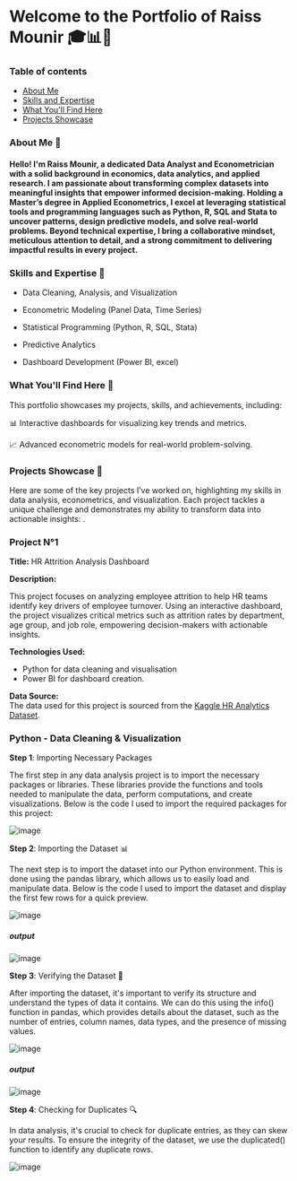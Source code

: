 
 
# Welcome to the Portfolio of Raiss Mounir 🎓📊🚀 

### Table of contents
- [About Me](#about-me)
- [Skills and Expertise](#skills-and-expertise)
- [What You'll Find Here](#what-youll-find-here)
- [Projects Showcase](#projects-showcase)







  
  



### About Me 💼

#### Hello! I'm Raiss Mounir, a dedicated Data Analyst and Econometrician with a solid background in economics, data analytics, and applied research. I am passionate about transforming complex datasets into meaningful insights that empower informed decision-making. Holding a Master’s degree in Applied Econometrics, I excel at leveraging statistical tools and programming languages such as Python, R, SQL and Stata to uncover patterns, design predictive models, and solve real-world problems. Beyond technical expertise, I bring a collaborative mindset, meticulous attention to detail, and a strong commitment to delivering impactful results in every project.

###  Skills and Expertise 🚀
- Data Cleaning, Analysis, and Visualization

- Econometric Modeling (Panel Data, Time Series)
 
- Statistical Programming (Python, R, SQL, Stata)

- Predictive Analytics 

- Dashboard Development (Power BI, excel)

###  What You'll Find Here 🌟
This portfolio showcases my projects, skills, and achievements, including:

📊 Interactive dashboards for visualizing key trends and metrics.

📈 Advanced econometric models for real-world problem-solving.


### Projects Showcase 🚀

Here are some of the key projects I’ve worked on, highlighting my skills in data analysis, econometrics, and visualization. Each project tackles a unique challenge and demonstrates my ability to transform data into actionable insights:
.














  
### Project N°1


**Title:**  HR Attrition Analysis Dashboard

**Description:**

This project focuses on analyzing employee attrition to help HR teams identify key drivers of employee turnover. Using an interactive dashboard, the project visualizes critical metrics such as attrition rates by department, age group, and job role, empowering decision-makers with actionable insights.

**Technologies Used:** 

- Python for data cleaning and visualisation
- Power BI for dashboard creation.

**Data Source:**  
The data used for this project is sourced from the [Kaggle HR Analytics Dataset](https://www.kaggle.com/datasets/pavansubhasht/ibm-hr-analytics-attrition-dataset).

### Python - Data Cleaning & Visualization 
**Step 1**: Importing Necessary Packages

The first step in any data analysis project is to import the necessary packages or libraries. These libraries provide the functions and tools needed to manipulate the data, perform computations, and create visualizations. Below is the code I used to import the required packages for this project:

![image](https://github.com/user-attachments/assets/2cb3f92b-eadf-43f4-8037-44612a090145)

 **Step 2**: Importing the Dataset 📊
 
The next step is to import the dataset into our Python environment. This is done using the pandas library, which allows us to easily load and manipulate data. Below is the code I used to import the dataset and display the first few rows for a quick preview.


![image](https://github.com/user-attachments/assets/8cfd8fd7-1ee6-438e-a270-f38f56699f98)

##### output 

![image](https://github.com/user-attachments/assets/353dd663-09c2-4164-be01-4b6aafe51560)

**Step 3**: Verifying the Dataset 🧐

After importing the dataset, it's important to verify its structure and understand the types of data it contains. We can do this using the info() function in pandas, which provides details about the dataset, such as the number of entries, column names, data types, and the presence of missing values.

![image](https://github.com/user-attachments/assets/b7709037-80c1-4d09-a208-b7440a32584a)

##### output 

![image](https://github.com/user-attachments/assets/6027d574-48d0-4e16-92cc-1abb4a55460c)

**Step 4**: Checking for Duplicates 🔍

In data analysis, it's crucial to check for duplicate entries, as they can skew your results. To ensure the integrity of the dataset, we use the duplicated() function to identify any duplicate rows.


![image](https://github.com/user-attachments/assets/23660a78-47e6-409c-bec7-cb44a708de89)


